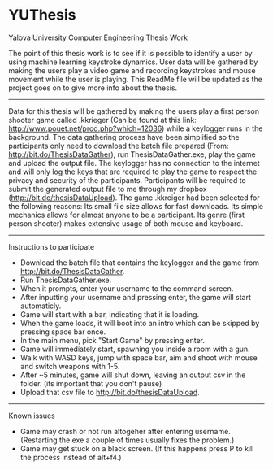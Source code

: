 # YUThesis
Yalova University Computer Engineering Thesis Work

The point of this thesis work is to see if it is possible to identify a user by using machine learning keystroke dynamics. User data will be gathered by making the users play a video game and recording keystrokes and mouse movement while the user is playing. This ReadMe file will be updated as the project goes on to give more info about the thesis.

___________

Data for this thesis will be gathered by making the users play a first person shooter game called .kkrieger (Can be found at this link: http://www.pouet.net/prod.php?which=12036) while a keylogger runs in the background. The data gathering process have been simplified so the participants only need to download the batch file prepared (From: http://bit.do/ThesisDataGather), run ThesisDataGather.exe, play the game and upload the output file. The keylogger has no connection to the internet and will only log the keys that are required to play the game to respect the privacy and security of the participants. Participants will be required to submit the generated output file to me through my dropbox (http://bit.do/thesisDataUpload). The game .kkreiger had been selected for the following reasons: Its small file size allows for fast downloads. Its simple mechanics allows for almost anyone to be a participant. Its genre (first person shooter) makes extensive usage of both mouse and keyboard.

___________

Instructions to participate

- Download the batch file that contains the keylogger and the game from http://bit.do/ThesisDataGather.
- Run ThesisDataGather.exe.
- When it prompts, enter your username to the command screen.
- After inputting your username and pressing enter, the game will start automaticly.
- Game will start with a bar, indicating that it is loading.
- When the game loads, it will boot into an intro which can be skipped by pressing space bar once.
- In the main menu, pick "Start Game" by pressing enter.
- Game will immediately start, spawning you inside a room with a gun.
- Walk with WASD keys, jump with space bar, aim and shoot with mouse and switch weapons with 1-5.
- After ~5 minutes, game will shut down, leaving an output csv in the folder. (its important that you don't pause)
- Upload that csv file to http://bit.do/thesisDataUpload.

___________

Known issues

- Game may crash or not run altogeher after entering username. (Restarting the exe a couple of times usually fixes the problem.)
- Game may get stuck on a black screen. (If this happens press P to kill the process instead of alt+f4.)